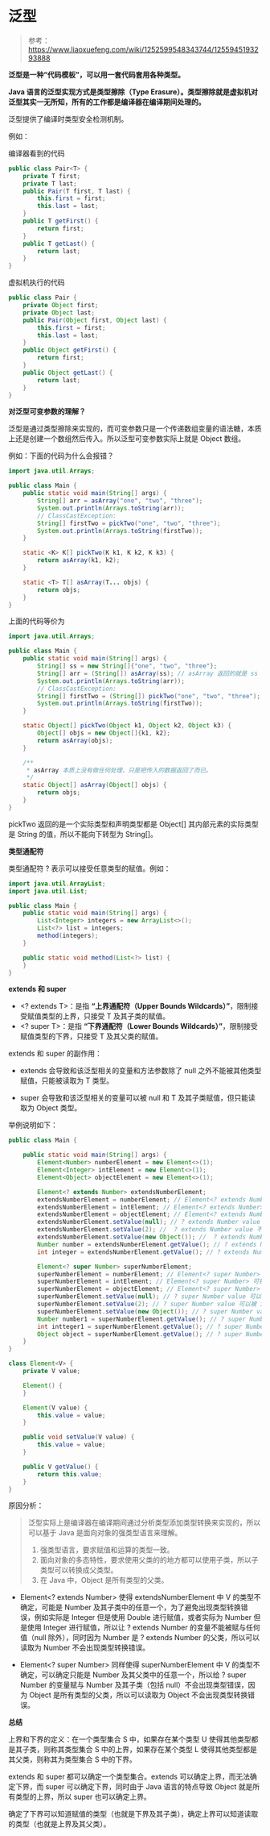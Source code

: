 # 泛型

> 参考：https://www.liaoxuefeng.com/wiki/1252599548343744/1255945193293888

**泛型是一种“代码模板”，可以用一套代码套用各种类型。**

**Java 语言的泛型实现方式是类型擦除（Type Erasure）。类型擦除就是虚拟机对泛型其实一无所知，所有的工作都是编译器在编译期间处理的。**

泛型提供了编译时类型安全检测机制。

例如：

编译器看到的代码

```java
public class Pair<T> {
    private T first;
    private T last;
    public Pair(T first, T last) {
        this.first = first;
        this.last = last;
    }
    public T getFirst() {
        return first;
    }
    public T getLast() {
        return last;
    }
}
```

虚拟机执行的代码

```java
public class Pair {
    private Object first;
    private Object last;
    public Pair(Object first, Object last) {
        this.first = first;
        this.last = last;
    }
    public Object getFirst() {
        return first;
    }
    public Object getLast() {
        return last;
    }
}
```





**对泛型可变参数的理解？**

泛型是通过类型擦除来实现的，而可变参数只是一个传递数组变量的语法糖，本质上还是创建一个数组然后传入。所以泛型可变参数实际上就是 Object 数组。

例如：下面的代码为什么会报错？

```java
import java.util.Arrays;

public class Main {
    public static void main(String[] args) {
        String[] arr = asArray("one", "two", "three");
        System.out.println(Arrays.toString(arr));
        // ClassCastException:
        String[] firstTwo = pickTwo("one", "two", "three");
        System.out.println(Arrays.toString(firstTwo));
    }

    static <K> K[] pickTwo(K k1, K k2, K k3) {
        return asArray(k1, k2);
    }

    static <T> T[] asArray(T... objs) {
        return objs;
    }
}
```

上面的代码等价为

```java
import java.util.Arrays;

public class Main {
    public static void main(String[] args) {
        String[] ss = new String[]{"one", "two", "three"};
        String[] arr = (String[]) asArray(ss); // asArray 返回的就是 ss 只不过声明为 Object[]，实际上还是 String[]
        System.out.println(Arrays.toString(arr));
        // ClassCastException:
        String[] firstTwo = (String[]) pickTwo("one", "two", "three"); // pickTwo 返回的是一个新创建的 Object[]，只不过里面的元素实际上是字符串
        System.out.println(Arrays.toString(firstTwo));
    }

    static Object[] pickTwo(Object k1, Object k2, Object k3) {
        Object[] objs = new Object[]{k1, k2};
        return asArray(objs);
    }

    /**
     * asArray 本质上没有做任何处理，只是把传入的数据返回了而已。
     */
    static Object[] asArray(Object[] objs) {
        return objs;
    }
}
```

pickTwo 返回的是一个实际类型和声明类型都是 Object[] 其内部元素的实际类型是 String 的值，所以不能向下转型为 String[]。



**类型通配符**

类型通配符 ? 表示可以接受任意类型的赋值。例如：

```java
import java.util.ArrayList;
import java.util.List;

public class Main {
    public static void main(String[] args) {
        List<Integer> integers = new ArrayList<>();
        List<?> list = integers;
        method(integers);
    }

    public static void method(List<?> list) {
    }
}
```

**extends 和 super**

- \<? extends T\>：是指 **“上界通配符（Upper Bounds Wildcards）”**，限制接受赋值类型的上界，只接受 T 及其子类的赋值。
- \<? super T\>：是指 **“下界通配符（Lower Bounds Wildcards）”**，限制接受赋值类型的下界，只接受 T 及其父类的赋值。

extends 和 super 的副作用：

- extends 会导致和该泛型相关的变量和方法参数除了 null 之外不能被其他类型赋值，只能被读取为 T 类型。

- super 会导致和该泛型相关的变量可以被 null 和 T 及其子类赋值，但只能读取为 Object 类型。

举例说明如下：

```java
public class Main {

    public static void main(String[] args) {
        Element<Number> numberElement = new Element<>(1);
        Element<Integer> intElement = new Element<>(1);
        Element<Object> objectElement = new Element<>(1);

        Element<? extends Number> extendsNumberElement;
        extendsNumberElement = numberElement; // Element<? extends Number> 可被 Element<Number> 赋值
        extendsNumberElement = intElement; // Element<? extends Number> 可被 Element<Number> 赋值
        extendsNumberElement = objectElement; // Element<? extends Number> 不可被 Element<Object> 赋值
        extendsNumberElement.setValue(null); // ? extends Number value 可以赋值为 null
        extendsNumberElement.setValue(2); //  ? extends Number value 不可以被 int 类型赋值
        extendsNumberElement.setValue(new Object()); //  ? extends Number value 不可以被 Object 类型赋值
        Number number = extendsNumberElement.getValue(); // ? extends Number value 可被读取为 Number
        int integer = extendsNumberElement.getValue(); // ? extends Number value 不可被读取为 int

        Element<? super Number> superNumberElement;
        superNumberElement = numberElement; // Element<? super Number> 可被 Element<Number> 赋值
        superNumberElement = intElement; // Element<? super Number> 可被 Element<Integer> 赋值
        superNumberElement = objectElement; // Element<? super Number> 可被 Element<Object> 赋值
        superNumberElement.setValue(null); // ? super Number value 可以赋值为 null
        superNumberElement.setValue(2); // ? super Number value 可以被 int 类型赋值
        superNumberElement.setValue(new Object()); // ? super Number value 不可以被 Object 类型赋值
        Number number1 = superNumberElement.getValue(); // ? super Number value 不可以读取为 Number
        int intteger1 = superNumberElement.getValue(); // ? super Number value 不可以读取为 Integer
        Object object = superNumberElement.getValue(); // ? super Number value 可以读取为 Object
    }
}

class Element<V> {
    private V value;

    Element() {
    }

    Element(V value) {
        this.value = value;
    }

    public void setValue(V value) {
        this.value = value;
    }

    public V getValue() {
        return this.value;
    }
}
```

原因分析：

> 泛型实际上是编译器在编译期间通过分析类型添加类型转换来实现的，所以可以基于 Java 是面向对象的强类型语言来理解。
>
> 1. 强类型语言，要求赋值和运算的类型一致。
> 2. 面向对象的多态特性，要求使用父类的的地方都可以使用子类，所以子类型可以转换成父类型。
> 3. 在 Java 中，Object 是所有类型的父类。

- Element<? extends Number> 使得 extendsNumberElement 中 V 的类型不确定，可能是 Number 及其子类中的任意一个，为了避免出现类型转换错误，例如实际是 Integer 但是使用 Double 进行赋值，或者实际为 Number 但是使用 Integer 进行赋值，所以让 ? extends Number 的变量不能被赋与任何值（null 除外），同时因为 Number 是 ? extends Number 的父类，所以可以读取为 Number 不会出现类型转换错误。

- Element<? super Number> 同样使得 superNumberElement 中 V 的类型不确定，可以确定只能是 Number 及其父类中的任意一个，所以给 ? super Number 的变量赋与 Number 及其子类（包括 null）不会出现类型错误，因为 Object 是所有类型的父类，所以可以读取为 Object 不会出现类型转换错误。

**总结**

上界和下界的定义：在一个类型集合 S 中，如果存在某个类型 U 使得其他类型都是其子类，则称其类型集合 S 中的上界，如果存在某个类型 L 使得其他类型都是其父类，则称其为类型集合 S 中的下界。 

extends 和 super 都可以确定一个类型集合。extends 可以确定上界，而无法确定下界，而 super 可以确定下界，同时由于 Java 语言的特点导致 Object 就是所有类型的上界，所以 super 也可以确定上界。

确定了下界可以知道赋值的类型（也就是下界及其子类），确定上界可以知道读取的类型（也就是上界及其父类）。
